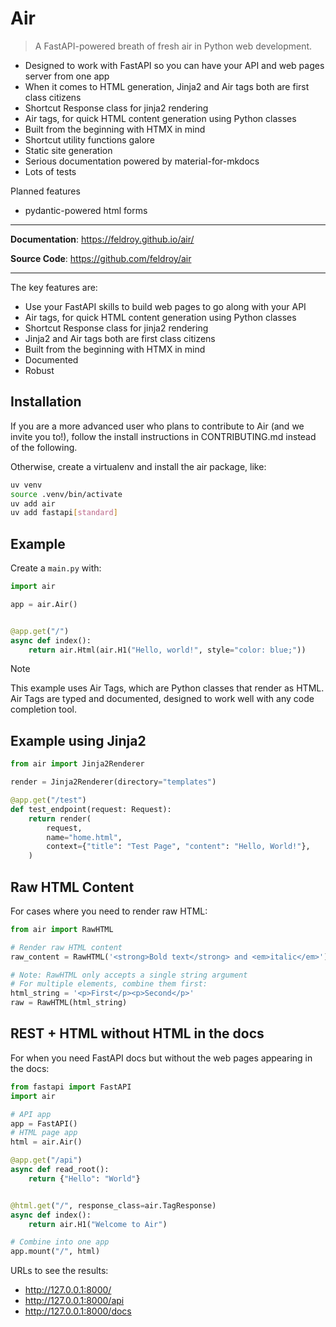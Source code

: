 # Air

> A FastAPI-powered breath of fresh air in Python web development.



- Designed to work with FastAPI so you can have your API and web pages server from one app
- When it comes to HTML generation, Jinja2 and Air tags both are first class citizens 
- ⁠Shortcut Response class for jinja2 rendering
- Air tags, for quick HTML content generation using Python classes
- Built from the beginning with ⁠HTMX in mind
- ⁠Shortcut utility functions galore
- Static site generation
- ⁠Serious documentation powered by material-for-mkdocs
- Lots of tests

Planned features

- ⁠pydantic-powered html forms

---

**Documentation**: <a href="https://feldroy.github.io/air/" target="_blank">https://feldroy.github.io/air/</a>

**Source Code**: <a href="https://github.com/feldroy/air" target="_blank">https://github.com/feldroy/air</a>

---

The key features are:

- Use your FastAPI skills to build web pages to go along with your API
- Air tags, for quick HTML content generation using Python classes
- ⁠Shortcut Response class for jinja2 rendering
- Jinja2 and Air tags both are first class citizens 
- Built from the beginning with ⁠HTMX in mind
- Documented
- Robust


## Installation

If you are a more advanced user who plans to contribute to Air (and we invite you to!), follow the install instructions in CONTRIBUTING.md instead of the following.

Otherwise, create a virtualenv and install the air package, like:

```sh
uv venv
source .venv/bin/activate
uv add air
uv add fastapi[standard]
```

## Example

Create a `main.py` with:

```python
import air

app = air.Air()


@app.get("/")
async def index():
    return air.Html(air.H1("Hello, world!", style="color: blue;"))
```

> [!NOTE]  
> This example uses Air Tags, which are Python classes that render as HTML. Air Tags are typed and documented, designed to work well with any code completion tool.

## Example using Jinja2

```python
from air import Jinja2Renderer

render = Jinja2Renderer(directory="templates")

@app.get("/test")
def test_endpoint(request: Request):
    return render(
        request,
        name="home.html",
        context={"title": "Test Page", "content": "Hello, World!"},
    )
```

## Raw HTML Content

For cases where you need to render raw HTML:

```python
from air import RawHTML

# Render raw HTML content
raw_content = RawHTML('<strong>Bold text</strong> and <em>italic</em>')

# Note: RawHTML only accepts a single string argument
# For multiple elements, combine them first:
html_string = '<p>First</p><p>Second</p>'
raw = RawHTML(html_string)
```

## REST + HTML without HTML in the docs

For when you need FastAPI docs but without the web pages appearing in the docs:

```python
from fastapi import FastAPI
import air

# API app
app = FastAPI()
# HTML page app
html = air.Air()

@app.get("/api")
async def read_root():
    return {"Hello": "World"}


@html.get("/", response_class=air.TagResponse)
async def index():
    return air.H1("Welcome to Air")

# Combine into one app
app.mount("/", html)
```

URLs to see the results:

- http://127.0.0.1:8000/
- http://127.0.0.1:8000/api
- http://127.0.0.1:8000/docs
